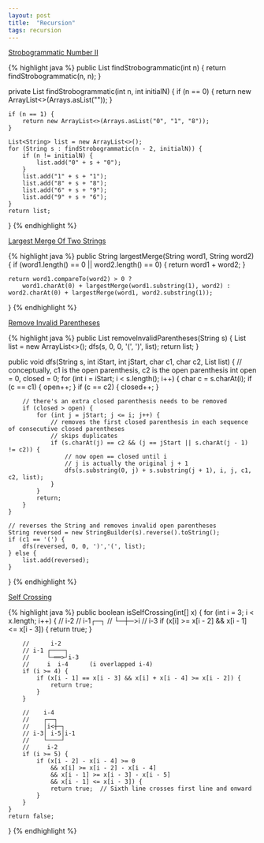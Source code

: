 ```yaml
---
layout: post
title:  "Recursion"
tags: recursion
---
```


[Strobogrammatic Number II][strobogrammatic-number-ii]

{% highlight java %}
public List<String> findStrobogrammatic(int n) {
    return findStrobogrammatic(n, n);
}

private List<String> findStrobogrammatic(int n, int initialN) {
    if (n == 0) {
        return new ArrayList<>(Arrays.asList(""));
    }

    if (n == 1) {
        return new ArrayList<>(Arrays.asList("0", "1", "8"));
    }

    List<String> list = new ArrayList<>();
    for (String s : findStrobogrammatic(n - 2, initialN)) {
        if (n != initialN) {
            list.add("0" + s + "0");
        }
        list.add("1" + s + "1");
        list.add("8" + s + "8");
        list.add("6" + s + "9");
        list.add("9" + s + "6");
    }
    return list;
}
{% endhighlight %}

[Largest Merge Of Two Strings][largest-merge-of-two-strings]

{% highlight java %}
public String largestMerge(String word1, String word2) {
    if (word1.length() == 0  || word2.length() == 0) {
        return word1 + word2;
    }

    return word1.compareTo(word2) > 0 ?
        word1.charAt(0) + largestMerge(word1.substring(1), word2) : word2.charAt(0) + largestMerge(word1, word2.substring(1));
}
{% endhighlight %}

[Remove Invalid Parentheses][remove-invalid-parentheses]

{% highlight java %}
public List<String> removeInvalidParentheses(String s) {
    List<String> list = new ArrayList<>();
    dfs(s, 0, 0, '(', ')', list);
    return list;
}

public void dfs(String s, int iStart, int jStart, char c1, char c2, List<String> list) {
    // conceptually, c1 is the open parenthesis, c2 is the open parenthesis
    int open = 0, closed = 0;
    for (int i = iStart; i < s.length(); i++) {
        char c = s.charAt(i);
        if (c == c1) {
            open++;
        }
        if (c == c2) {
            closed++;
        }

        // there's an extra closed parenthesis needs to be removed
        if (closed > open) {
            for (int j = jStart; j <= i; j++) {
                // removes the first closed parenthesis in each sequence of consecutive closed parentheses
                // skips duplicates
                if (s.charAt(j) == c2 && (j == jStart || s.charAt(j - 1) != c2)) {
                    // now open == closed until i
                    // j is actually the original j + 1
                    dfs(s.substring(0, j) + s.substring(j + 1), i, j, c1, c2, list);
                }
            }
            return;
        }
    }

    // reverses the String and removes invalid open parentheses
    String reversed = new StringBuilder(s).reverse().toString();
    if (c1 == '(') {
        dfs(reversed, 0, 0, ')','(', list);
    } else {
        list.add(reversed);
    }
}
{% endhighlight %}

[Self Crossing][self-crossing]

{% highlight java %}
public boolean isSelfCrossing(int[] x) {
    for (int i = 3; i < x.length; i++) {
        //    i-2
        // i-1┌─┐
        //    └─┼─>i
        //     i-3
        if (x[i] >= x[i - 2] && x[i - 1] <= x[i - 3]) {
            return true;
        }

        //      i-2
        // i-1 ┌────┐
        //     └─══>┘i-3
        //     i  i-4      (i overlapped i-4)
        if (i >= 4) {
            if (x[i - 1] == x[i - 3] && x[i] + x[i - 4] >= x[i - 2]) {
                return true;
            }
        }

        //    i-4
        //    ┌──┐
        //    │i<┼─┐
        // i-3│ i-5│i-1
        //    └────┘
        //     i-2
        if (i >= 5) {
            if (x[i - 2] - x[i - 4] >= 0
                && x[i] >= x[i - 2] - x[i - 4]
                && x[i - 1] >= x[i - 3] - x[i - 5]
                && x[i - 1] <= x[i - 3]) {
                return true;  // Sixth line crosses first line and onward
            }
        }
    }
    return false;
}
{% endhighlight %}

[largest-merge-of-two-strings]: https://leetcode.com/problems/largest-merge-of-two-strings/
[remove-invalid-parentheses]: https://leetcode.com/problems/remove-invalid-parentheses/
[self-crossing]: https://leetcode.com/problems/self-crossing/
[strobogrammatic-number-ii]: https://leetcode.com/problems/strobogrammatic-number-ii/
